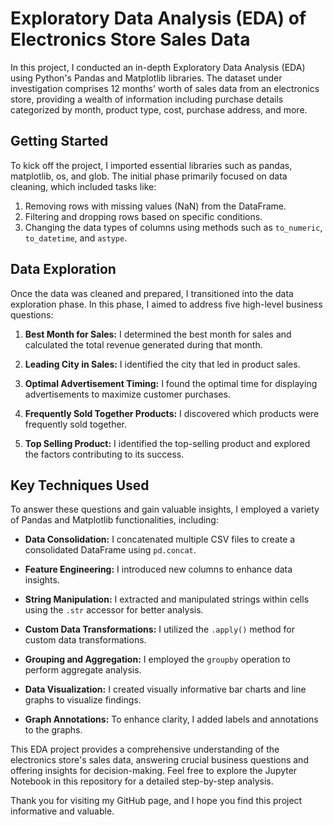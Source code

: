 # Exploratory Data Analysis (EDA) of Electronics Store Sales Data

In this project, I conducted an in-depth Exploratory Data Analysis (EDA) using Python's Pandas and Matplotlib libraries. The dataset under investigation comprises 12 months' worth of sales data from an electronics store, providing a wealth of information including purchase details categorized by month, product type, cost, purchase address, and more.

## Getting Started

To kick off the project, I imported essential libraries such as pandas, matplotlib, os, and glob. The initial phase primarily focused on data cleaning, which included tasks like:

1. Removing rows with missing values (NaN) from the DataFrame.
2. Filtering and dropping rows based on specific conditions.
3. Changing the data types of columns using methods such as `to_numeric`, `to_datetime`, and `astype`.

## Data Exploration

Once the data was cleaned and prepared, I transitioned into the data exploration phase. In this phase, I aimed to address five high-level business questions:

1. **Best Month for Sales:** I determined the best month for sales and calculated the total revenue generated during that month.

2. **Leading City in Sales:** I identified the city that led in product sales.

3. **Optimal Advertisement Timing:** I found the optimal time for displaying advertisements to maximize customer purchases.

4. **Frequently Sold Together Products:** I discovered which products were frequently sold together.

5. **Top Selling Product:** I identified the top-selling product and explored the factors contributing to its success.

## Key Techniques Used

To answer these questions and gain valuable insights, I employed a variety of Pandas and Matplotlib functionalities, including:

- **Data Consolidation:** I concatenated multiple CSV files to create a consolidated DataFrame using `pd.concat`.

- **Feature Engineering:** I introduced new columns to enhance data insights.

- **String Manipulation:** I extracted and manipulated strings within cells using the `.str` accessor for better analysis.

- **Custom Data Transformations:** I utilized the `.apply()` method for custom data transformations.

- **Grouping and Aggregation:** I employed the `groupby` operation to perform aggregate analysis.

- **Data Visualization:** I created visually informative bar charts and line graphs to visualize findings.

- **Graph Annotations:** To enhance clarity, I added labels and annotations to the graphs.

This EDA project provides a comprehensive understanding of the electronics store's sales data, answering crucial business questions and offering insights for decision-making. Feel free to explore the Jupyter Notebook in this repository for a detailed step-by-step analysis.

Thank you for visiting my GitHub page, and I hope you find this project informative and valuable.
